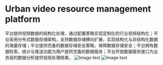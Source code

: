 # Urban video resource management platform
平台提供视频数据的结构化处理，通过配置策略实现定制化的行业视频结构化；平台采用分布式数据存储架构，支持数据存储横向扩展，实现结构化与非结构化数据的海量存储；平台提供完备的数据存储安全策略，保障数据存储安全；平台拥有数据检索、统计与推送功能为用户提供完备的数据服务；平台开放数据服务接口为业务层的数据分析提供视频处理结果。
![Image text](https://github.com/ShapeOfYouSun/Urban-video-resource-management-platform/blob/master/8C19D753-4732-49FC-BD65-36D30C0989F4.png)
![Image text](https://github.com/ShapeOfYouSun/Urban-video-resource-management-platform/blob/master/EC724E37-3445-4F28-9EBF-C4D39B4C6576.png)
